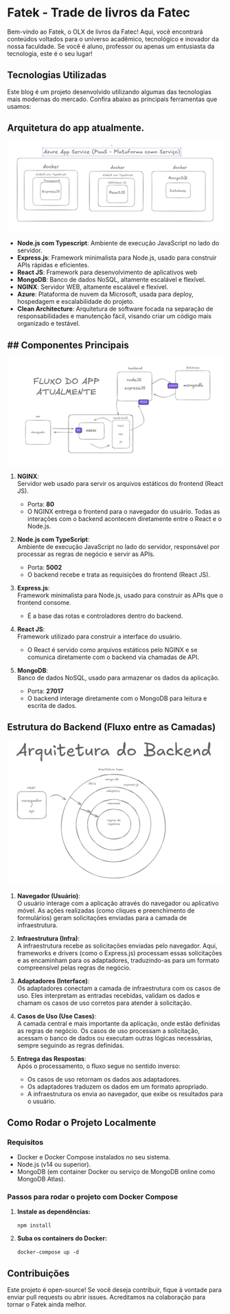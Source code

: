 # Fatek - Trade de livros da Fatec

Bem-vindo ao Fatek, o OLX de livros da Fatec! Aqui, você encontrará conteúdos voltados para o universo acadêmico, tecnológico e inovador da nossa faculdade. Se você é aluno, professor ou apenas um entusiasta da tecnologia, este é o seu lugar!

## Tecnologias Utilizadas

Este blog é um projeto desenvolvido utilizando algumas das tecnologias mais modernas do mercado. Confira abaixo as principais ferramentas que usamos:

## Arquitetura do app atualmente.
   ![Imagem da tecnologia do app atualmente](img/tecnologias.PNG)

- **Node.js com Typescript**: Ambiente de execução JavaScript no lado do servidor.
- **Express.js**: Framework minimalista para Node.js, usado para construir APIs rápidas e eficientes.
- **React JS**: Framework para desenvolvimento de aplicativos web
- **MongoDB**: Banco de dados NoSQL, altamente escalável e flexível.
- **NGINX**: Servidor WEB, altamente escalável e flexível.
- **Azure**: Plataforma de nuvem da Microsoft, usada para deploy, hospedagem e escalabilidade do projeto.
- **Clean Architecture**: Arquitetura de software focada na separação de responsabilidades e manutenção fácil, visando criar um código mais organizado e testável.


## ## Componentes Principais
 
  ![Imagem do fluxo do aplicativo atualmente](img/fluxo_app.png)

1. **NGINX**:  
   Servidor web usado para servir os arquivos estáticos do frontend (React JS).  
   - Porta: **80**  
   - O NGINX entrega o frontend para o navegador do usuário. Todas as interações com o backend acontecem diretamente entre o React e o Node.js.

2. **Node.js com TypeScript**:  
   Ambiente de execução JavaScript no lado do servidor, responsável por processar as regras de negócio e servir as APIs.  
   - Porta: **5002**  
   - O backend recebe e trata as requisições do frontend (React JS).  

3. **Express.js**:  
   Framework minimalista para Node.js, usado para construir as APIs que o frontend consome.  
   - É a base das rotas e controladores dentro do backend.

4. **React JS**:  
   Framework utilizado para construir a interface do usuário.  
   - O React é servido como arquivos estáticos pelo NGINX e se comunica diretamente com o backend via chamadas de API.  

5. **MongoDB**:  
   Banco de dados NoSQL, usado para armazenar os dados da aplicação.  
   - Porta: **27017**  
   - O backend interage diretamente com o MongoDB para leitura e escrita de dados. 


## Estrutura do Backend (Fluxo entre as Camadas)

   ![Imagem da Arquitetura do app atualmente](img/arquitetura_backend.PNG)


1. **Navegador (Usuário)**:  
   O usuário interage com a aplicação através do navegador ou aplicativo móvel. As ações realizadas (como cliques e preenchimento de formulários) geram solicitações enviadas para a camada de infraestrutura.

2. **Infraestrutura (Infra)**:  
   A infraestrutura recebe as solicitações enviadas pelo navegador. Aqui, frameworks e drivers (como o Express.js) processam essas solicitações e as encaminham para os adaptadores, traduzindo-as para um formato compreensível pelas regras de negócio.

3. **Adaptadores (Interface)**:  
   Os adaptadores conectam a camada de infraestrutura com os casos de uso. Eles interpretam as entradas recebidas, validam os dados e chamam os casos de uso corretos para atender à solicitação.

4. **Casos de Uso (Use Cases)**:  
   A camada central e mais importante da aplicação, onde estão definidas as regras de negócio. Os casos de uso processam a solicitação, acessam o banco de dados ou executam outras lógicas necessárias, sempre seguindo as regras definidas.

5. **Entrega das Respostas**:  
   Após o processamento, o fluxo segue no sentido inverso:
   - Os casos de uso retornam os dados aos adaptadores.
   - Os adaptadores traduzem os dados em um formato apropriado.
   - A infraestrutura os envia ao navegador, que exibe os resultados para o usuário.

## Como Rodar o Projeto Localmente

### Requisitos

- Docker e Docker Compose instalados no seu sistema.
- Node.js (v14 ou superior).
- MongoDB (em container Docker ou serviço de MongoDB online como MongoDB Atlas).

### Passos para rodar o projeto com Docker Compose

1. **Instale as dependências:**

   `npm install`

2. **Suba os containers do Docker:**

   `docker-compose up -d`

## Contribuições

Este projeto é open-source! Se você deseja contribuir, fique à vontade para enviar pull requests ou abrir issues. Acreditamos na colaboração para tornar o Fatek ainda melhor.

